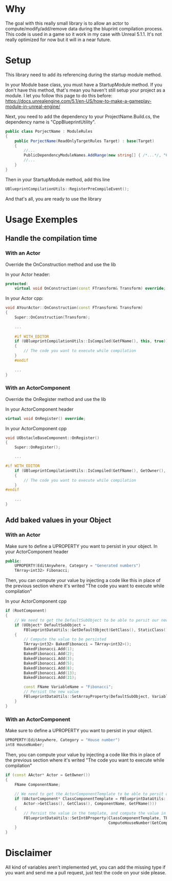﻿# Why
The goal with this really small library is to allow an actor to compute/modify/add/remove data during the bluprint compilation process. This code is used in a game so it work in my case with Unreal 5.1.1. It's not really optimized for now but it will in a near future.

# Setup
This library need to add its referencing during the startup module method.

In your Module base class, you must have a StartupModule method. If you don't have this method, that's mean you haven't still setup your project as a module. I let you follow this page to do this before: https://docs.unrealengine.com/5.1/en-US/how-to-make-a-gameplay-module-in-unreal-engine/

Next, you need to add the dependency to your ProjectName.Build.cs, the dependency name is "CppBlueprintUtility".
```csharp
public class PorjectName : ModuleRules
{
	public PorjectName(ReadOnlyTargetRules Target) : base(Target)
	{
	    //...
		PublicDependencyModuleNames.AddRange(new string[] { /*...*/, "CppBlueprintUtility", /*...*/});
		//...
	}
}
```

Then in your StartupModule method, add this line
```cpp
UBlueprintCompilationUtils::RegisterPreCompileEvent();
```


And that's all, you are ready to use the library

# Usage Exemples
## Handle the compilation time
### With an Actor
Override the OnConstruction method and use the lib

In your Actor header: 
```cpp
protected: 
	virtual void OnConstruction(const FTransform& Transform) override;
```

In your Actor cpp:
```cpp
void AYourActor::OnConstruction(const FTransform& Transform)
{
    Super::OnConstruction(Transform);
    
    ...
    
    #if WITH_EDITOR
    if (UBlueprintCompilationUtils::IsCompiled(GetFName(), this, true))
    {
        // The code you want to execute while compilation
    }
    #endif
    
    ...
}
```

### With an ActorComponent
Override the OnRegister method and use the lib

In your ActorComponent header
```cpp
virtual void OnRegister() override;
```

In your ActorComponent cpp
```cpp
void UObstacleBaseComponent::OnRegister()
{
	Super::OnRegister();

    ...

#if WITH_EDITOR
	if (UBlueprintCompilationUtils::IsCompiled(GetFName(), GetOwner(), true))
	{
        // The code you want to execute while compilation
	}
#endif
    
    ...
}
```

## Add baked values in your Object
### With an Actor
Make sure to define a UPROPERTY you want to persist in your object.
In your ActorComponent header
```cpp
public:
	UPROPERTY(EditAnywhere, Category = "Generated numbers")
	TArray<int32> Fibonacci;
```

Then, you can compute your value by injecting a code like this in place of the previous section where it's writed "The code you want to execute while compilation"

In your ActorComponent cpp
```cpp
if (RootComponent)
{
    // We need to get the DefaultSubObject to be able to persit our new values
    if (UObject* DefaultSubObject =
        FBlueprintDataUtils::GetDefaultObject(GetClass(), StaticClass()))
    {			
        // Compute the value to be persisted
        TArray<int32> BakedFibonacci = TArray<int32>();
		BakedFibonacci.Add(1);
		BakedFibonacci.Add(2);
		BakedFibonacci.Add(3);
		BakedFibonacci.Add(5);
		BakedFibonacci.Add(8);
		BakedFibonacci.Add(13);
		BakedFibonacci.Add(21);

		const FName VariableName = "Fibonacci";
		// Persist the new value
		FBlueprintDataUtils::SetArrayProperty(DefaultSubObject, VariableName, BakedFibonacci);
    }
}
```

### With an ActorComponent
Make sure to define a UPROPERTY you want to persist in your object.
```cpp
UPROPERTY(EditAnywhere, Category = "House number")
int8 HouseNumber;
```

Then, you can compute your value by injecting a code like this in place of the previous section where it's writed "The code you want to execute while compilation"
```cpp
if (const AActor* Actor = GetOwner())
{
    FName ComponentName;
    
    // We need to get the ActorComponentTemplate to be able to persit our new values
    if (UActorComponent* ClassComponentTemplate = FBlueprintDataUtils::GetClassComponentTemplate(
        Actor->GetClass(), GetClass(), ComponentName, GetFName()))
    {
        // Persist the value in the template, and compute the value in a dedicated function
        FBlueprintDataUtils::SetInt8Property(ClassComponentTemplate, TEXT("HouseNumber"),
                                             ComputeHouseNumber(GetComponentLocation()));
    }
}
```

# Disclaimer
All kind of variables aren't implemented yet, you can add the missing type if you want and send me a pull request, just test the code on your side please.